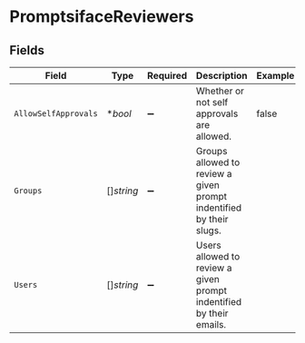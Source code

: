 # PromptsifaceReviewers


## Fields

| Field                                                               | Type                                                                | Required                                                            | Description                                                         | Example                                                             |
| ------------------------------------------------------------------- | ------------------------------------------------------------------- | ------------------------------------------------------------------- | ------------------------------------------------------------------- | ------------------------------------------------------------------- |
| `AllowSelfApprovals`                                                | **bool*                                                             | :heavy_minus_sign:                                                  | Whether or not self approvals are allowed.                          | false                                                               |
| `Groups`                                                            | []*string*                                                          | :heavy_minus_sign:                                                  | Groups allowed to review a given prompt indentified by their slugs. |                                                                     |
| `Users`                                                             | []*string*                                                          | :heavy_minus_sign:                                                  | Users allowed to review a given prompt indentified by their emails. |                                                                     |